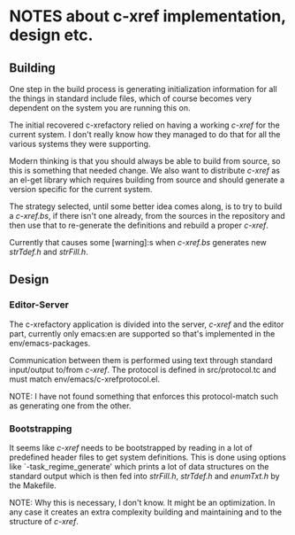 # NOTES about c-xref implementation, design etc. #

## Building ##

One step in the build process is generating initialization information
for all the things in standard include files, which of course becomes
very dependent on the system you are running this on.

The initial recovered c-xrefactory relied on having a working _c-xref_
for the current system. I don't really know how they managed to do
that for all the various systems they were supporting.

Modern thinking is that you should always be able to build from
source, so this is something that needed change. We also want to
distribute _c-xref_ as an el-get library which requires building from
source and should generate a version specific for the current system.

The strategy selected, until some better idea comes along, is to try
to build a _c-xref.bs_, if there isn't one already, from the sources in
the repository and then use that to re-generate the definitions and
rebuild a proper _c-xref_.

Currently that causes some [warning]:s when _c-xref.bs_ generates new
_strTdef.h_ and _strFill.h_.

## Design ##

### Editor-Server

The c-xrefactory application is divided into the server, _c-xref_ and
the editor part, currently only emacs:en are supported so that's
implemented in the env/emacs-packages.

Communication between them is performed using text through standard
input/output to/from _c-xref_. The protocol is defined in
src/protocol.tc and must match env/emacs/c-xrefprotocol.el.

NOTE: I have not found something that enforces this protocol-match such as
generating one from the other.

### Bootstrapping

It seems like _c-xref_ needs to be bootstrapped by reading in a lot of
predefined header files to get system definitions. This is done using
options like `-task_regime_generate' which prints a lot of data
structures on the standard output which is then fed into _strFill.h_,
_strTdef.h_ and _enumTxt.h_ by the Makefile.

NOTE: Why this is necessary, I don't know. It might be an
optimization. In any case it creates an extra complexity building and
maintaining and to the structure of _c-xref_.
